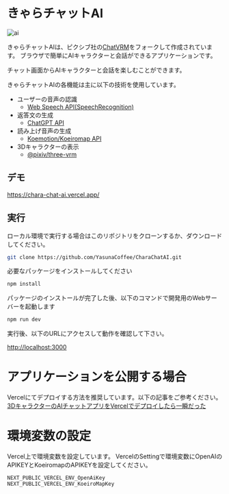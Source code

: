 # きゃらチャットAI
![ai](https://github.com/YasunaCoffee/CharaChatAI/assets/74343879/d5e3698f-1ebc-4809-9e81-cc07a8d07bfb)

きゃらチャットAIは、ピクシブ社の[ChatVRM](https://github.com/pixiv/ChatVRM)をフォークして作成されています。
ブラウザで簡単にAIキャラクターと会話ができるアプリケーションです。

チャット画面からAIキャラクターと会話を楽しむことができます。

きゃらチャットAIの各機能は主に以下の技術を使用しています。

- ユーザーの音声の認識
    - [Web Speech API(SpeechRecognition)](https://developer.mozilla.org/ja/docs/Web/API/SpeechRecognition)
- 返答文の生成
    - [ChatGPT API](https://platform.openai.com/docs/api-reference/chat)
- 読み上げ音声の生成
    - [Koemotion/Koeiromap API](https://koemotion.rinna.co.jp/)
- 3Dキャラクターの表示
    - [@pixiv/three-vrm](https://github.com/pixiv/three-vrm)


## デモ
https://chara-chat-ai.vercel.app/

## 実行
ローカル環境で実行する場合はこのリポジトリをクローンするか、ダウンロードしてください。

```bash
git clone https://github.com/YasunaCoffee/CharaChatAI.git
```

必要なパッケージをインストールしてください
```bash
npm install
```

パッケージのインストールが完了した後、以下のコマンドで開発用のWebサーバーを起動します
```bash
npm run dev
```

実行後、以下のURLにアクセスして動作を確認して下さい。

[http://localhost:3000](http://localhost:3000) 

# アプリケーションを公開する場合
Vercelにてデプロイする方法を推奨しています。以下の記事をご参考ください。
[3DキャラクターのAIチャットアプリをVercelでデプロイしたら一瞬だった](https://zenn.dev/yasuna/articles/8dc292545b7ea3)

# 環境変数の設定
Vercel上で環境変数を設定しています。
VercelのSettingで環境変数にOpenAIのAPIKEYとKoeiromapのAPIKEYを設定してください。
```
NEXT_PUBLIC_VERCEL_ENV_OpenAiKey
NEXT_PUBLIC_VERCEL_ENV_KoeiroMapKey
```
